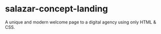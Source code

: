 # salazar-concept-landing
A unique and modern welcome page to a digital agency using only HTML &amp; CSS.
